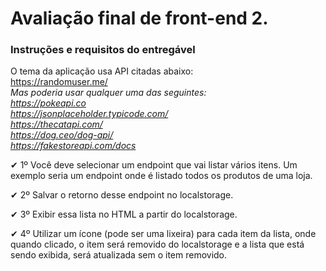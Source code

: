 # Avaliação final de front-end 2.
### Instruções e requisitos do entregável
O tema da aplicação usa API citadas abaixo:<br>
https://randomuser.me/
<i><br>Mas poderia usar qualquer uma das seguintes:<br>
https://pokeapi.co<br>
https://jsonplaceholder.typicode.com/<br>
https://thecatapi.com/<br>
https://dog.ceo/dog-api/<br>
https://fakestoreapi.com/docs<br>
</i>

✔ 1º Você deve selecionar um endpoint que vai listar vários itens. Um exemplo seria um endpoint onde é listado todos os produtos de uma loja.

✔ 2º Salvar o retorno desse endpoint no localstorage.

✔ 3º Exibir essa lista no HTML a partir do localstorage.

✔ 4º Utilizar um ícone (pode ser uma lixeira) para cada item da lista, onde quando clicado, o item será removido do localstorage e a lista que está sendo exibida, será atualizada sem o item removido. 
